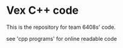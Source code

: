 # Vex C++ code
This is the repository for team 6408s' code.

see 'cpp programs' for online readable code
